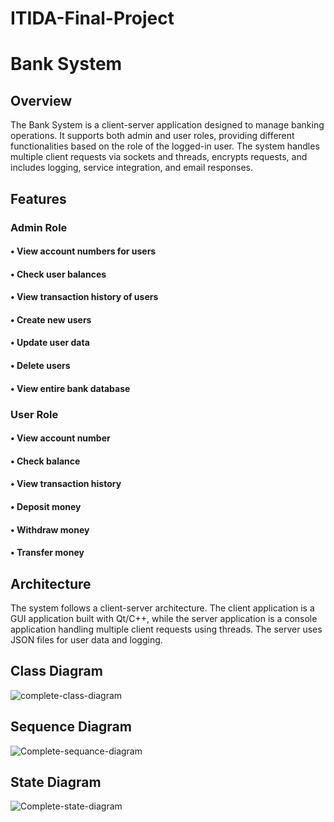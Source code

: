 
# ITIDA-Final-Project

# Bank System
## Overview
The Bank System is a client-server application designed to manage banking operations. It supports both admin and user roles, providing different functionalities based on the role of the logged-in user. The system handles multiple client requests via sockets and threads, encrypts requests, and includes logging, service integration, and email responses.
## Features
###  Admin Role
 #### • View account numbers for users
 #### • Check user balances
 #### • View transaction history of users
 #### • Create new users
 #### • Update user data
 #### • Delete users
 #### • View entire bank database

###  User Role
#### • View account number
#### • Check balance
#### • View transaction history
#### • Deposit money
#### • Withdraw money
#### • Transfer money

## Architecture
The system follows a client-server architecture. The client application is a GUI application built with Qt/C++, while the server application is a console application handling multiple client requests using threads. The server uses JSON files for user data and logging.

## Class Diagram
![complete-class-diagram](https://github.com/user-attachments/assets/33d45f23-4b43-4d3d-b202-3298149f957f)

## Sequence Diagram
![Complete-sequance-diagram](https://github.com/user-attachments/assets/369b1e28-eec1-44e5-8d42-eb4467f3dfb5)

## State Diagram
![Complete-state-diagram](https://github.com/user-attachments/assets/520d8919-5f60-4550-bf82-87248b69873c)
